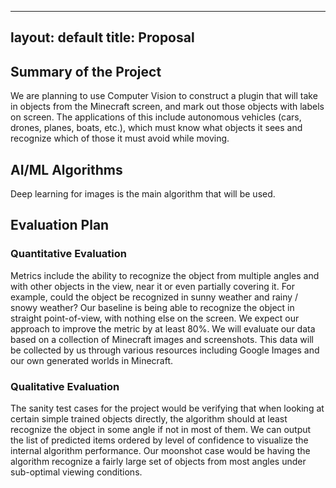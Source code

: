  ---
layout: default
title:  Proposal
---

## Summary of the Project
We are planning to use Computer Vision to construct a plugin that will take in objects from the Minecraft screen, and mark out those objects with labels on screen. The applications of this include autonomous vehicles (cars, drones, planes, boats, etc.), which must know what objects it sees and recognize which of those it must avoid while moving.

## AI/ML Algorithms
Deep learning for images is the main algorithm that will be used.

## Evaluation Plan
### Quantitative Evaluation
Metrics include the ability to recognize the object from multiple angles and with other objects in the view, near it or even partially covering it. For example, could the object be recognized in sunny weather and rainy / snowy weather? Our baseline is being able to recognize the object in straight point-of-view, with nothing else on the screen. We expect our approach to improve the metric by at least 80%. We will evaluate our data based on a collection of Minecraft images and screenshots. This data will be collected by us through various resources including Google Images and our own generated worlds in Minecraft.

### Qualitative Evaluation
The sanity test cases for the project would be verifying that when looking at certain simple trained objects directly, the algorithm should at least recognize the object in some angle if not in most of them. We can output the list of predicted items ordered by level of confidence to visualize the internal algorithm performance. Our moonshot case would be having the algorithm recognize a fairly large set of objects from most angles under sub-optimal viewing conditions.
